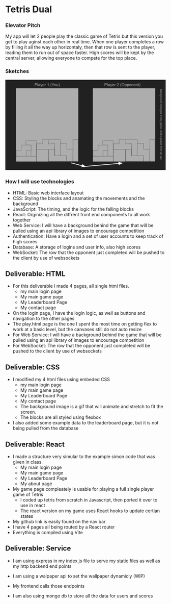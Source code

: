 # Tetris Dual

### Elevator Pitch

My app will let 2 people play the classic game of Tetris but this version you get to play aginst each other in real time. When one player completes a row by filling it all the way up horizontaly, then that row is sent to the player, leading them to run out of space faster. High scores will be kept by the central server, allowing everyone to compete for the top place.

### Sketches

!["this is my svg sketch"](assets/TetrisDualSketch.svg)
<!-- !["this is my png sketch"](assets/TetrisDualSketch.png) -->

### How I will use technologies

* HTML: Basic web interface layout
* CSS: Styling the blocks and anamating the movements and the background
* JavaScript: The timing, and the logic for the falling blocks
* React: Orginizing all the diffrent front end components to all work together
* Web Service: I will have a background behind the game that will be pulled using an api library of images to encourage competition
* Authentication: Have a login and a set of user accounts to keep track of high scores
* Database: A storage of logins and user info, also high scores
* WebSocket: The row that the opponent just completed will be pushed to the client by use of websockets

## Deliverable: HTML

* For this deliverable I made 4 pages, all single html files.
    * my main login page
    * My main game page
    * My Leaderboard Page
    * My contact page
* On the login page, I have the login logic, as well as buttons and navigation to the other pages
* The play.html page is the one I spent the most time on getting flex to work at a basic level, but the canvases still do not auto resize
* For Web Service: I will have a background behind the game that will be pulled using an api library of images to encourage competition
* For WebSocket: The row that the opponent just completed will be pushed to the client by use of websockets

## Deliverable: CSS

* I modified my 4 html files using embeded CSS
    * my main login page
    * My main game page
    * My Leaderboard Page
    * My contact page
    * The background image is a gif that will animate and stretch to fit the screen.
    * The blocks are all styled using flexbox
* I also added some example data to the leaderboard page, but it is not being pulled from the database

## Deliverable: React

* I made a structure very simular to the example simon code that was given in class.
    * My main login page
    * My main game page
    * My Leaderboard Page
    * My about page
* My game page compleately is usable for playing a full single player game of Tetris
    * I coded up tetris from scratch in Javascript, then ported it over to use in react
    * The react version on my game uses React hooks to update certian states
* My github link is easily found on the nav bar
* I have 4 pages all being routed by a React router
* Everything is compiled using Vite

## Deliverable: Service

* I am using express in my index.js file to serve my static files as well as my http backend end points

* I am using a walpaper api to set the wallpaper dynamicly (WIP)
* My frontend calls those endpoints
* I am also using mongo db to store all the data for users and scores